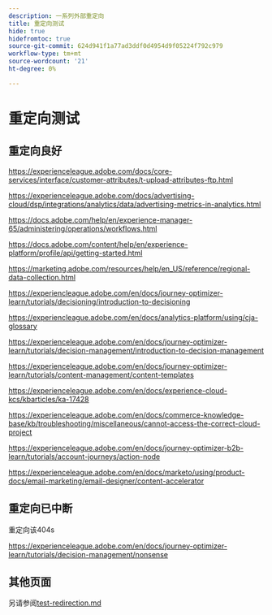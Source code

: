 ```yaml
---
description: 一系列外部重定向
title: 重定向测试
hide: true
hidefromtoc: true
source-git-commit: 624d941f1a77ad3ddf0d4954d9f05224f792c979
workflow-type: tm+mt
source-wordcount: '21'
ht-degree: 0%

---
```


# 重定向测试

## 重定向良好

<https://experienceleague.adobe.com/docs/core-services/interface/customer-attributes/t-upload-attributes-ftp.html>

<https://experienceleague.adobe.com/docs/advertising-cloud/dsp/integrations/analytics/data/advertising-metrics-in-analytics.html>

<https://docs.adobe.com/help/en/experience-manager-65/administering/operations/workflows.html>

<https://docs.adobe.com/content/help/en/experience-platform/profile/api/getting-started.html>

<https://marketing.adobe.com/resources/help/en_US/reference/regional-data-collection.html>

<https://experiencleague.adobe.com/en/docs/journey-optimizer-learn/tutorials/decisioning/introduction-to-decisioning>

<https://experiencleague.adobe.com/en/docs/analytics-platform/using/cja-glossary>

<https://experienceleague.adobe.com/en/docs/journey-optimizer-learn/tutorials/decision-management/introduction-to-decision-management>

<https://experienceleague.adobe.com/en/docs/journey-optimizer-learn/tutorials/content-management/content-templates>

<https://experienceleague.adobe.com/en/docs/experience-cloud-kcs/kbarticles/ka-17428>

<https://experienceleague.adobe.com/en/docs/commerce-knowledge-base/kb/troubleshooting/miscellaneous/cannot-access-the-correct-cloud-project>

<https://experienceleague.adobe.com/en/docs/journey-optimizer-b2b-learn/tutorials/account-journeys/action-node>

<https://experienceleague.adobe.com/en/docs/marketo/using/product-docs/email-marketing/email-designer/content-accelerator>

## 重定向已中断

重定向该404s

<https://experienceleague.adobe.com/en/docs/journey-optimizer-learn/tutorials/decision-management/nonsense>

## 其他页面

另请参阅[test-redirection.md](test-redirection.md)
